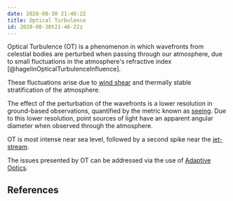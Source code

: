 ```yaml
---
date: 2020-08-30 21:46:22
title: Optical Turbulence
id: 2020-08-30t21-46-22z
---
```


Optical Turbulence (OT) is a phenomenon in which wavefronts from celestial bodies
are perturbed when passing through our atmosphere, due to small fluctuations in
the atmosphere's refractive index [@hagelinOpticalTurbulenceInfluence].

These fluctuations arise due to [wind shear](./2020-08-30t21-55-33z.md) and
thermally stable stratification of the atmosphere.

The effect of the perturbation of the wavefronts is a lower resolution in
ground-based observations, quantified by the metric known as
[seeing](./2020-08-30t21-49-34z.md). Due to this lower resolution, point
sources of light have an apparent angular diameter when observed through the
atmosphere.

OT is most intense near sea level, followed by a second spike near the
[jet-stream](./2020-08-30t21-57-31z.md).

The issues presented by OT can be addressed via the use of
[Adaptive Optics](./2020-08-30t21-58-47z.md).

## References
